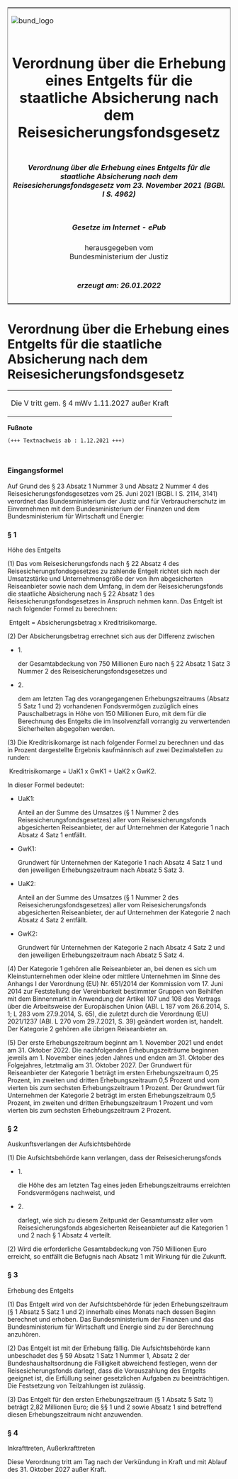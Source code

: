 <span id="DECKBLATT.html"></span>

<table border="0" frame="border" width="100%">

<tr valign="top">

<td align="left">

![bund\_logo](BfJ_2021_Web_de_de.gif)

</td>

<td align="right">

 

</td>

</tr>

<tr align="center" valign="middle">

<td colspan="2">

# Verordnung über die Erhebung eines Entgelts für die staatliche Absicherung nach dem Reisesicherungsfondsgesetz

</td>

</tr>

<tr align="center" valign="middle">

<td colspan="2">

##### Verordnung über die Erhebung eines Entgelts für die staatliche Absicherung nach dem Reisesicherungsfondsgesetz vom 23. November 2021 (BGBl. I S. 4962)

</td>

</tr>

<tr align="center" valign="middle">

<td colspan="2">

  
  

##### Gesetze im Internet - ePub  
  
herausgegeben vom  
Bundesministerium der Justiz

</td>

</tr>

<tr align="center" valign="bottom">

<td colspan="2">

  
  

##### erzeugt am: 26.01.2022

</td>

</tr>

</table>

<span id="BJNR496200021.html"></span>

# Verordnung über die Erhebung eines Entgelts für die staatliche Absicherung nach dem Reisesicherungsfondsgesetz

<div>

<div class="jnhtml">

<table width="100%">

<colgroup>

<col width="10%">

</col>

<col width="90%">

</col>

</colgroup>

<tr>

<td class="StandkommentarAufh" colspan="2">

Die V tritt gem. § 4 mWv 1.11.2027 außer Kraft

</div>

</div>

</td>

</tr>

</table>

</div>

</div>

<div>

  
**Fußnote**

<div class="jnhtml">

<div>

<div class="jurAbsatz">

  

``` 
(+++ Textnachweis ab : 1.12.2021 +++)

 
```

</div>

</div>

</div>

</div>

<span id="BJNR496200021BJNE000100000.html"></span>

### Eingangsformel  

<div>

<div class="jnhtml">

<div>

<div class="jurAbsatz">

Auf Grund des § 23 Absatz 1 Nummer 3 und Absatz 2 Nummer 4 des
Reisesicherungsfondsgesetzes vom 25. Juni 2021 (BGBl. I S. 2114, 3141)
verordnet das Bundesministerium der Justiz und für Verbraucherschutz im
Einvernehmen mit dem Bundesministerium der Finanzen und dem
Bundesministerium für Wirtschaft und Energie:

</div>

</div>

</div>

</div>

<span id="BJNR496200021BJNE000200000.html"></span>

### § 1  
Höhe des Entgelts

<div>

<div class="jnhtml">

<div>

<div class="jurAbsatz">

(1) Das vom Reisesicherungsfonds nach § 22 Absatz 4 des
Reisesicherungsfondsgesetzes zu zahlende Entgelt richtet sich nach der
Umsatzstärke und Unternehmensgröße der von ihm abgesicherten
Reiseanbieter sowie nach dem Umfang, in dem der Reisesicherungsfonds die
staatliche Absicherung nach § 22 Absatz 1 des
Reisesicherungsfondsgesetzes in Anspruch nehmen kann. Das Entgelt ist
nach folgender Formel zu berechnen:

</div>

<div class="jurAbsatz">

  
 Entgelt = Absicherungsbetrag x Kreditrisikomarge.

</div>

<div class="jurAbsatz">

(2) Der Absicherungsbetrag errechnet sich aus der Differenz zwischen

  - 1\.
    
    <div style="">
    
    der Gesamtabdeckung von 750 Millionen Euro nach § 22 Absatz 1 Satz 3
    Nummer 2 des Reisesicherungsfondsgesetzes und
    
    </div>

  - 2\.
    
    <div style="">
    
    dem am letzten Tag des vorangegangenen Erhebungszeitraums (Absatz 5
    Satz 1 und 2) vorhandenen Fondsvermögen zuzüglich eines
    Pauschalbetrags in Höhe von 150 Millionen Euro, mit dem für die
    Berechnung des Entgelts die im Insolvenzfall vorrangig zu
    verwertenden Sicherheiten abgegolten werden.
    
    </div>

</div>

<div class="jurAbsatz">

(3) Die Kreditrisikomarge ist nach folgender Formel zu berechnen und das
in Prozent dargestellte Ergebnis kaufmännisch auf zwei Dezimalstellen zu
runden:

</div>

<div class="jurAbsatz">

  
 Kreditrisikomarge = UaK1 x GwK1 + UaK2 x GwK2.

</div>

<div class="jurAbsatz">

  
In dieser Formel bedeutet:

  - UaK1:
    
    <div style="">
    
    Anteil an der Summe des Umsatzes (§ 1 Nummer 2 des
    Reisesicherungsfondsgesetzes) aller vom Reisesicherungsfonds
    abgesicherten Reiseanbieter, der auf Unternehmen der Kategorie 1
    nach Absatz 4 Satz 1 entfällt.
    
    </div>

  - GwK1:
    
    <div style="">
    
    Grundwert für Unternehmen der Kategorie 1 nach Absatz 4 Satz 1 und
    den jeweiligen Erhebungszeitraum nach Absatz 5 Satz 3.
    
    </div>

  - UaK2:
    
    <div style="">
    
    Anteil an der Summe des Umsatzes (§ 1 Nummer 2 des
    Reisesicherungsfondsgesetzes) aller vom Reisesicherungsfonds
    abgesicherten Reiseanbieter, der auf Unternehmen der Kategorie 2
    nach Absatz 4 Satz 2 entfällt.
    
    </div>

  - GwK2:
    
    <div style="">
    
    Grundwert für Unternehmen der Kategorie 2 nach Absatz 4 Satz 2 und
    den jeweiligen Erhebungszeitraum nach Absatz 5 Satz 4.
    
    </div>

</div>

<div class="jurAbsatz">

(4) Der Kategorie 1 gehören alle Reiseanbieter an, bei denen es sich um
Kleinstunternehmen oder kleine oder mittlere Unternehmen im Sinne des
Anhangs I der Verordnung (EU) Nr. 651/2014 der Kommission vom 17. Juni
2014 zur Feststellung der Vereinbarkeit bestimmter Gruppen von Beihilfen
mit dem Binnenmarkt in Anwendung der Artikel 107 und 108 des Vertrags
über die Arbeitsweise der Europäischen Union (ABl. L 187 vom 26.6.2014,
S. 1; L 283 vom 27.9.2014, S. 65), die zuletzt durch die Verordnung (EU)
2021/1237 (ABl. L 270 vom 29.7.2021, S. 39) geändert worden ist,
handelt. Der Kategorie 2 gehören alle übrigen Reiseanbieter an.

</div>

<div class="jurAbsatz">

(5) Der erste Erhebungszeitraum beginnt am 1. November 2021 und endet am
31. Oktober 2022. Die nachfolgenden Erhebungszeiträume beginnen jeweils
am 1. November eines jeden Jahres und enden am 31. Oktober des
Folgejahres, letztmalig am 31. Oktober 2027. Der Grundwert für
Reiseanbieter der Kategorie 1 beträgt im ersten Erhebungszeitraum 0,25
Prozent, im zweiten und dritten Erhebungszeitraum 0,5 Prozent und vom
vierten bis zum sechsten Erhebungszeitraum 1 Prozent. Der Grundwert für
Unternehmen der Kategorie 2 beträgt im ersten Erhebungszeitraum 0,5
Prozent, im zweiten und dritten Erhebungszeitraum 1 Prozent und vom
vierten bis zum sechsten Erhebungszeitraum 2 Prozent.

</div>

</div>

</div>

</div>

<span id="BJNR496200021BJNE000300000.html"></span>

### § 2  
Auskunftsverlangen der Aufsichtsbehörde

<div>

<div class="jnhtml">

<div>

<div class="jurAbsatz">

(1) Die Aufsichtsbehörde kann verlangen, dass der Reisesicherungsfonds

  - 1\.
    
    <div>
    
    die Höhe des am letzten Tag eines jeden Erhebungszeitraums
    erreichten Fondsvermögens nachweist, und
    
    </div>

  - 2\.
    
    <div>
    
    darlegt, wie sich zu diesem Zeitpunkt der Gesamtumsatz aller vom
    Reisesicherungsfonds abgesicherten Reiseanbieter auf die Kategorien
    1 und 2 nach § 1 Absatz 4 verteilt.
    
    </div>

</div>

<div class="jurAbsatz">

(2) Wird die erforderliche Gesamtabdeckung von 750 Millionen Euro
erreicht, so entfällt die Befugnis nach Absatz 1 mit Wirkung für die
Zukunft.

</div>

</div>

</div>

</div>

<span id="BJNR496200021BJNE000400000.html"></span>

### § 3  
Erhebung des Entgelts

<div>

<div class="jnhtml">

<div>

<div class="jurAbsatz">

(1) Das Entgelt wird von der Aufsichtsbehörde für jeden
Erhebungszeitraum (§ 1 Absatz 5 Satz 1 und 2) innerhalb eines Monats
nach dessen Beginn berechnet und erhoben. Das Bundesministerium der
Finanzen und das Bundesministerium für Wirtschaft und Energie sind zu
der Berechnung anzuhören.

</div>

<div class="jurAbsatz">

(2) Das Entgelt ist mit der Erhebung fällig. Die Aufsichtsbehörde kann
unbeschadet des § 59 Absatz 1 Satz 1 Nummer 1, Absatz 2 der
Bundeshaushaltsordnung die Fälligkeit abweichend festlegen, wenn der
Reisesicherungsfonds darlegt, dass die Vorauszahlung des Entgelts
geeignet ist, die Erfüllung seiner gesetzlichen Aufgaben zu
beeinträchtigen. Die Festsetzung von Teilzahlungen ist zulässig.

</div>

<div class="jurAbsatz">

(3) Das Entgelt für den ersten Erhebungszeitraum (§ 1 Absatz 5 Satz 1)
beträgt 2,82 Millionen Euro; die §§ 1 und 2 sowie Absatz 1 sind
betreffend diesen Erhebungszeitraum nicht anzuwenden.

</div>

</div>

</div>

</div>

<span id="BJNR496200021BJNE000500000.html"></span>

### § 4  
Inkrafttreten, Außerkrafttreten

<div>

<div class="jnhtml">

<div>

<div class="jurAbsatz">

Diese Verordnung tritt am Tag nach der Verkündung in Kraft und mit
Ablauf des 31. Oktober 2027 außer Kraft.

</div>

</div>

</div>

</div>

